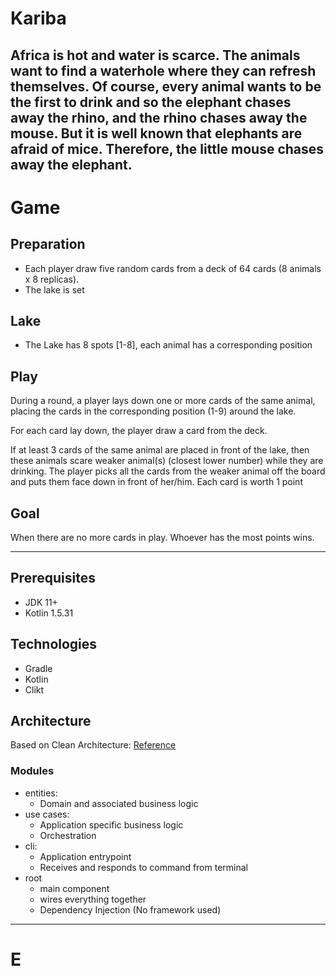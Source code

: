# Kariba
Africa is hot and water is scarce. 
The animals want to find a waterhole where they can refresh themselves. 
Of course, every animal wants to be the first to drink and so the elephant chases away the rhino, and the rhino chases away the mouse. 
But it is well known that elephants are afraid of mice. 
Therefore, the little mouse chases away the elephant.
--- 
# Game

## Preparation
- Each player draw five random cards from a deck of 64 cards (8 animals x 8 replicas).
- The lake is set

## Lake
- The Lake has 8 spots [1-8], each animal has a corresponding position

## Play
During a round, a player lays down one or more cards of the same animal, placing the cards in the corresponding position (1-9) around the lake.

For each card lay down, the player draw a card from the deck.

If at least 3 cards of the same animal are placed in front of the lake, then these animals scare weaker animal(s) (closest lower number) while they are drinking. 
The player picks all the cards from the weaker animal off the board and puts them face down in front of her/him. Each card is worth 1 point

## Goal
When there are no more cards in play. Whoever has the most points wins.

--- 
## Prerequisites
- JDK 11+
- Kotlin 1.5.31

## Technologies
- Gradle
- Kotlin
- Clikt

## Architecture
Based on Clean Architecture: [Reference](https://www.freecodecamp.org/news/a-quick-introduction-to-clean-architecture-990c014448d2/)

### Modules
- entities:
    - Domain and associated business logic
- use cases:
    - Application specific business logic
    - Orchestration
- cli:
    - Application entrypoint
    - Receives and responds to command from terminal
- root
    - main component
    - wires everything together
    - Dependency Injection (No framework used)

---
# E